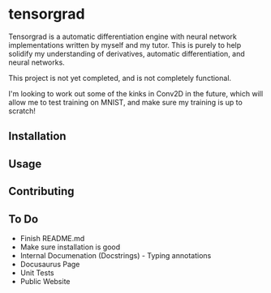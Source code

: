 # tensorgrad

Tensorgrad is a automatic differentiation engine with neural network implementations written by myself and my tutor. This is purely to help solidify my understanding of derivatives, automatic differentiation, and neural networks.

This project is not yet completed, and is not completely functional.

I'm looking to work out some of the kinks in Conv2D in the future, which will allow me to test training on MNIST, and make sure my training is up to scratch!







## Installation



## Usage



## Contributing





## To Do

* Finish README.md
* Make sure installation is good
* Internal Documenation (Docstrings) - Typing annotations
* Docusaurus Page
* Unit Tests
* Public Website
